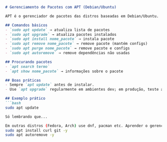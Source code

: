 ```markdown
# Gerenciamento de Pacotes com APT (Debian/Ubuntu)

APT é o gerenciador de pacotes das distros baseadas em Debian/Ubuntu.

## Comandos básicos
- `sudo apt update` → atualiza lista de pacotes
- `sudo apt upgrade` → atualiza pacotes instalados
- `sudo apt install nome_pacote` → instala pacote
- `sudo apt remove nome_pacote` → remove pacote (mantém configs)
- `sudo apt purge nome_pacote` → remove pacote e configs
- `sudo apt autoremove` → remove dependências não usadas

## Procurando pacotes
- `apt search termo`
- `apt show nome_pacote` → informações sobre o pacote

## Boas práticas
- Sempre `apt update` antes de instalar.
- Use `apt upgrade` regularmente em ambientes dev; em produção, teste atualizações.

## Exemplo prático
```bash
sudo apt update

Só lembrando que...

Em outras distros (Fedora, Arch) use dnf, pacman etc. Aprender o gerenciador de pacotes da sua distro é essencial.
sudo apt install curl git -y
sudo apt autoremove -y
  
